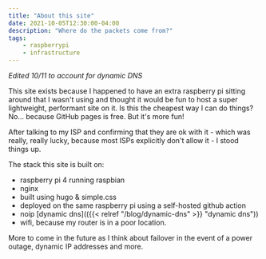 ```yaml
---
title: "About this site"
date: 2021-10-05T12:30:00-04:00
description: "Where do the packets come from?"
tags: 
    - raspberrypi
    - infrastructure
---
```

*Edited 10/11 to account for dynamic DNS*

This site exists because I happened to have an extra raspberry pi sitting around that I wasn't using and thought it would be fun to host a super lightweight, performant site on it. Is this the cheapest way I can do things? No... because GitHub pages is free. But it's more fun!

After talking to my ISP and confirming that they are ok with it - which was really, really lucky, because most ISPs explicitly don't allow it - I stood things up. 

The stack this site is built on: 

* raspberry pi 4 running raspbian
* nginx
* built using hugo & simple.css
* deployed on the same raspberry pi using a self-hosted github action
* noip [dynamic dns](({{< relref "/blog/dynamic-dns" >}} "dynamic dns"))
* wifi, because my router is in a poor location. 

More to come in the future as I think about failover in the event of a power outage, dynamic IP addresses and more. 